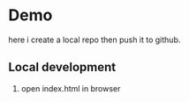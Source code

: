 # Demo
here i create a local repo then push it to github.

## Local development
1. open index.html in browser
